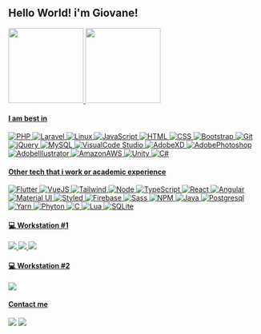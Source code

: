 ## Hello World! i'm Giovane!
<a href="https://github.com/GiovaneVinicius">

<img height="150em" src="https://github-readme-stats.vercel.app/api?username=GiovaneVinicius&show_icons=true&theme=github_dark&include_all_commits=true&count_private=true"/>
<img height="150em" src="https://github-readme-stats.vercel.app/api/top-langs/?username=GiovaneVinicius&layout=compact&langs_count=7&theme=github_dark"/>

#### I am best in  
<p>
<img alt="PHP" style=border: 1px solid #000000!important; border-radius: 20px!important; padding: 4px!important;" src="https://img.shields.io/badge/PHP-777BB4?style=flat&logo=php&logoColor=white" />
<img alt="Laravel" style=border: 1px solid #000000!important; border-radius: 20px!important; padding: 4px!important;" src="https://img.shields.io/badge/Laravel-FF2D20?style=flat&logo=laravel&logoColor=white" />
<img alt="Linux" style=border: 1px solid #000000!important; border-radius: 20px!important; padding: 4px!important;" src="https://img.shields.io/badge/Linux-FCC624?style=flat&logo=linux&logoColor=black" />
<img alt="JavaScript" style=border: 1px solid #000000!important; border-radius: 20px!important; padding: 4px!important;" src="https://img.shields.io/badge/-JavaScript-505050?style=flat&logo=JavaScript&logoColor=F7DF1E" />
<img alt="HTML" style=border: 1px solid #000000!important; border-radius: 20px!important; padding: 4px!important;" src="https://img.shields.io/badge/-HTML-E34F26?style=flat&logo=Html5&logoColor=white" />
<img alt="CSS" style=border: 1px solid #000000!important; border-radius: 20px!important; padding: 4px!important;" src="https://img.shields.io/badge/-CSS-1572B6?style=flat&logo=css3&logoColor=white" />
<img alt="Bootstrap" style=border: 1px solid #000000!important; border-radius: 20px!important; padding: 4px!important;" src="https://img.shields.io/badge/-Bootstrap-563D7C?style=flat&logo=bootstrap&logoColor=white" />
<img alt="Git" style=border: 1px solid #000000!important; border-radius: 20px!important; padding: 4px!important;" src="https://img.shields.io/badge/-Git-F05032?style=flat&logo=git&logoColor=white" />
<img alt="jQuery" style=border: 1px solid #000000!important; border-radius: 20px!important; padding: 4px!important;" src="https://img.shields.io/badge/-jQuery-0769AD?style=flat&logo=jQuery&logoColor=white" />
<img alt="MySQL" style=border: 1px solid #000000!important; border-radius: 20px!important; padding: 4px!important;" src="https://img.shields.io/badge/-MySQL-00758F?style=flat&logo=mysql&logoColor=white" />
<img alt="VisualCode Studio" style=border: 1px solid #000000!important; border-radius: 20px!important; padding: 4px!important;" src="https://img.shields.io/badge/-Visual Code Studio-0078d8?style=flat&logo=visual-studio-code&logoColor=white" />
<img alt="AdobeXD" style=border: 1px solid #000000!important; border-radius: 20px!important; padding: 4px!important;" src="https://img.shields.io/badge/-AdobeXD-470137?style=flat&logo=adobexd&logoColor=white" />
<img alt="AdobePhotoshop" style=border: 1px solid #000000!important; border-radius: 20px!important; padding: 4px!important;" src="https://img.shields.io/badge/Adobe%20Photoshop-31A8FF?style=flat&logo=Adobe%20Photoshop&logoColor=black" />
<img alt="AdobeIllustrator" style=border: 1px solid #000000!important; border-radius: 20px!important; padding: 4px!important;" src="https://img.shields.io/badge/Adobe%20Illustrator-FF9A00?style=flat&logo=adobe%20illustrator&logoColor=white" />
<img alt="AmazonAWS" style=border: 1px solid #000000!important; border-radius: 20px!important; padding: 4px!important;" src="https://img.shields.io/badge/Amazon_AWS-232F3E?style=flat&logo=amazon-aws&logoColor=white" />
<img alt="Unity" style=border: 1px solid #000000!important; border-radius: 20px!important; padding: 4px!important;" src="https://img.shields.io/badge/Unity-100000?style=flat&logo=unity&logoColor=white" />
<img alt="C#" style=border: 1px solid #000000!important; border-radius: 20px!important; padding: 4px!important;" src="https://img.shields.io/badge/C%23-239120?style=flat&logo=c-sharp&logoColor=white" />
</p>
  
#### Other tech that i work or academic experience
  
<p>
<img alt="Flutter" style=border: 1px solid #000000!important; border-radius: 20px!important; padding: 4px!important;" src="https://img.shields.io/badge/Flutter-02569B?style=flat&logo=flutter&logoColor=white" />
<img alt="VueJS" style=border: 1px solid #000000!important; border-radius: 20px!important; padding: 4px!important;" src="https://img.shields.io/badge/Vue.js-35495E?style=flat&logo=vue.js&logoColor=4FC08D" />
<img alt="Tailwind" style=border: 1px solid #000000!important; border-radius: 20px!important; padding: 4px!important;" src="https://img.shields.io/badge/Tailwind_CSS-38B2AC?style=flat&logo=tailwind-css&logoColor=white" />
<img alt="Node" style=border: 1px solid #000000!important; border-radius: 20px!important; padding: 4px!important;" src="https://img.shields.io/badge/-Node-339933?style=flat&logo=node.js&logoColor=white" />
<img alt="TypeScript" style=border: 1px solid #000000!important; border-radius: 20px!important; padding: 4px!important;" src="https://img.shields.io/badge/-TypeScript-2f74c0?style=flat&logo=typescript&logoColor=white" />
<img alt="React" style=border: 1px solid #000000!important; border-radius: 20px!important; padding: 4px!important;" src="https://img.shields.io/badge/-React-61DAFB?style=flat&logo=react&logoColor=white" />
<img alt="Angular" style=border: 1px solid #000000!important; border-radius: 20px!important; padding: 4px!important;" src="https://img.shields.io/badge/-Angular-DD0031?style=flat&logo=angular&logoColor=white" />
<img alt="Material UI" style=border: 1px solid #000000!important; border-radius: 20px!important; padding: 4px!important;" src="https://img.shields.io/badge/-Material UI-0081CB?style=flat&logo=mui&logoColor=white" />
<img alt="Styled" style=border: 1px solid #000000!important; border-radius: 20px!important; padding: 4px!important;" src="https://img.shields.io/badge/-Styled Components-DB7093?style=flat&logo=styledcomponents&logoColor=white" />
<img alt="Firebase" style=border: 1px solid #000000!important; border-radius: 20px!important; padding: 4px!important;" src="https://img.shields.io/badge/-Firebase-ffcc31?style=flat&logo=Firebase&logoColor=white" />
<img alt="Sass" style=border: 1px solid #000000!important; border-radius: 20px!important; padding: 4px!important;" src="https://img.shields.io/badge/-Sass-cf649a?style=flat&logo=sass&logoColor=white" />
<img alt="NPM" style=border: 1px solid #000000!important; border-radius: 20px!important; padding: 4px!important;" src="https://img.shields.io/badge/-NPM-CB3837?style=flat&logo=npm&logoColor=white" />
<img alt="Java" style=border: 1px solid #000000!important; border-radius: 20px!important; padding: 4px!important;" src="https://img.shields.io/badge/-Java-b07219?style=flat&logo=Java&logoColor=white" />
<img alt="Postgresql" style=border: 1px solid #000000!important; border-radius: 20px!important; padding: 4px!important;" src="https://img.shields.io/badge/-Postgresql-2f5b8b?style=flat&logo=postgresql&logoColor=white" /> 
<img alt="Yarn" style=border: 1px solid #000000!important; border-radius: 20px!important; padding: 4px!important;" src="https://img.shields.io/badge/-Yarn-2188b6?style=flat&logo=yarn&logoColor=white" />
<img alt="Phyton" style=border: 1px solid #000000!important; border-radius: 20px!important; padding: 4px!important;" src="https://img.shields.io/badge/Python-3776AB?style=flat&logo=python&logoColor=white" />
<img alt="C" style=border: 1px solid #000000!important; border-radius: 20px!important; padding: 4px!important;" src="https://img.shields.io/badge/C-00599C?style=flat&logo=c&logoColor=white" />
<img alt="Lua" style=border: 1px solid #000000!important; border-radius: 20px!important; padding: 4px!important;" src="https://img.shields.io/badge/Lua-2C2D72?style=flat&logo=lua&logoColor=white" />
<img alt="SQLite" style=border: 1px solid #000000!important; border-radius: 20px!important; padding: 4px!important;" src="https://img.shields.io/badge/SQLite-07405E?style=flat&logo=sqlite&logoColor=white" />
</p>

#### 💻 Workstation #1
<p>
  <img src="https://img.shields.io/badge/Intel-Core_i3_10th-0071C5?style=label&logo=intel&logoColor=white"/>
  <img src="https://img.shields.io/badge/NVIDIA-GTX1060(6GB)-76B900?style=label&logo=nvidia&logoColor=white"/>
  <img src="https://img.shields.io/badge/Windows-8GB%20RAM-0078D6?style=label&logo=windows&logoColor=white"/>
</p>

#### 💻 Workstation #2
<p>
  <img src="https://img.shields.io/badge/Apple-Mac%20mini%20(M1)-999999?style=for-the-badge&logo=apple&logoColor=white"/>
</p>

#### Contact me 
<div> 
  <a href = "mailto:gio_vinicius@hotmail.com"><img style=border: 1px solid #000000!important; border-radius: 20px!important; padding: 4px!important;" src="https://img.shields.io/badge/Microsoft_Outlook-0078D4?style=flat&logo=microsoft-outlook&logoColor=white" target="_blank"></a>
  <a href="https://www.linkedin.com/in/giovane-scheite-1368b8189/" target="_blank"><img style=border: 1px solid #000000!important; border-radius: 20px!important; padding: 4px!important;" src="https://img.shields.io/badge/-LinkedIn-%230077B5?style=flat&logo=linkedin&logoColor=white" target="_blank"></a>
</div>

